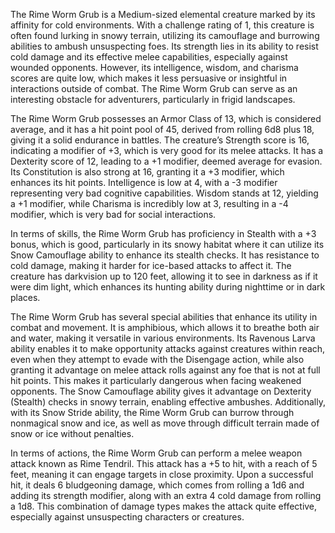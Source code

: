 The Rime Worm Grub is a Medium-sized elemental creature marked by its affinity for cold environments. With a challenge rating of 1, this creature is often found lurking in snowy terrain, utilizing its camouflage and burrowing abilities to ambush unsuspecting foes. Its strength lies in its ability to resist cold damage and its effective melee capabilities, especially against wounded opponents. However, its intelligence, wisdom, and charisma scores are quite low, which makes it less persuasive or insightful in interactions outside of combat. The Rime Worm Grub can serve as an interesting obstacle for adventurers, particularly in frigid landscapes.

The Rime Worm Grub possesses an Armor Class of 13, which is considered average, and it has a hit point pool of 45, derived from rolling 6d8 plus 18, giving it a solid endurance in battles. The creature’s Strength score is 16, indicating a modifier of +3, which is very good for its melee attacks. It has a Dexterity score of 12, leading to a +1 modifier, deemed average for evasion. Its Constitution is also strong at 16, granting it a +3 modifier, which enhances its hit points. Intelligence is low at 4, with a -3 modifier representing very bad cognitive capabilities. Wisdom stands at 12, yielding a +1 modifier, while Charisma is incredibly low at 3, resulting in a -4 modifier, which is very bad for social interactions.

In terms of skills, the Rime Worm Grub has proficiency in Stealth with a +3 bonus, which is good, particularly in its snowy habitat where it can utilize its Snow Camouflage ability to enhance its stealth checks. It has resistance to cold damage, making it harder for ice-based attacks to affect it. The creature has darkvision up to 120 feet, allowing it to see in darkness as if it were dim light, which enhances its hunting ability during nighttime or in dark places. 

The Rime Worm Grub has several special abilities that enhance its utility in combat and movement. It is amphibious, which allows it to breathe both air and water, making it versatile in various environments. Its Ravenous Larva ability enables it to make opportunity attacks against creatures within reach, even when they attempt to evade with the Disengage action, while also granting it advantage on melee attack rolls against any foe that is not at full hit points. This makes it particularly dangerous when facing weakened opponents. The Snow Camouflage ability gives it advantage on Dexterity (Stealth) checks in snowy terrain, enabling effective ambushes. Additionally, with its Snow Stride ability, the Rime Worm Grub can burrow through nonmagical snow and ice, as well as move through difficult terrain made of snow or ice without penalties.

In terms of actions, the Rime Worm Grub can perform a melee weapon attack known as Rime Tendril. This attack has a +5 to hit, with a reach of 5 feet, meaning it can engage targets in close proximity. Upon a successful hit, it deals 6 bludgeoning damage, which comes from rolling a 1d6 and adding its strength modifier, along with an extra 4 cold damage from rolling a 1d8. This combination of damage types makes the attack quite effective, especially against unsuspecting characters or creatures.